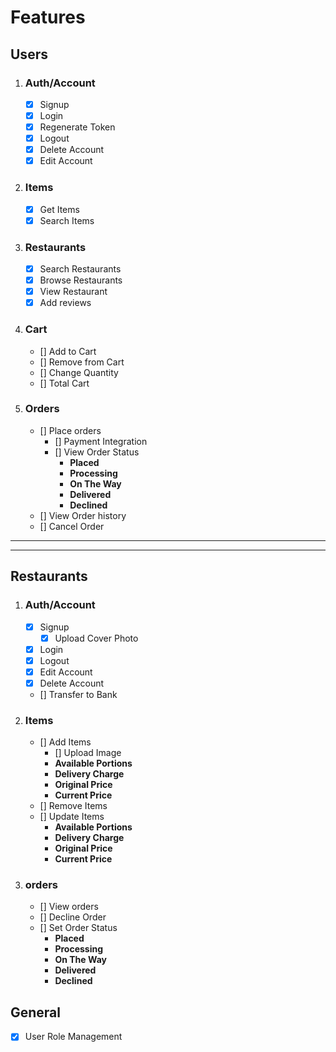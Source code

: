 # Features

## Users

1. ### Auth/Account

   - [x] Signup
   - [x] Login
   - [x] Regenerate Token
   - [x] Logout
   - [x] Delete Account
   - [x] Edit Account

2. ### Items

   - [x] Get Items
   - [x] Search Items

3. ### Restaurants

   - [x] Search Restaurants
   - [x] Browse Restaurants
   - [x] View Restaurant
   - [x] Add reviews

4. ### Cart

   - [] Add to Cart
   - [] Remove from Cart
   - [] Change Quantity
   - [] Total Cart

5. ### Orders

   - [] Place orders
     - [] Payment Integration
     - [] View Order Status
       - **Placed**
       - **Processing**
       - **On The Way**
       - **Delivered**
       - **Declined**
   - [] View Order history
   - [] Cancel Order

---

---

## Restaurants

1.  ### Auth/Account

    - [x] Signup
      - [x] Upload Cover Photo
    - [x] Login
    - [x] Logout
    - [x] Edit Account
    - [x] Delete Account
    - [] Transfer to Bank

2.  ### Items

    - [] Add Items
      - [] Upload Image
      - **Available Portions**
      - **Delivery Charge**
      - **Original Price**
      - **Current Price**
    - [] Remove Items
    - [] Update Items
      - **Available Portions**
      - **Delivery Charge**
      - **Original Price**
      - **Current Price**

3.  ### orders

    - [] View orders
    - [] Decline Order
    - [] Set Order Status
      - **Placed**
      - **Processing**
      - **On The Way**
      - **Delivered**
      - **Declined**

## General

- [x] User Role Management
